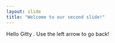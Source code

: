 ```yaml
---
layout: slide
title: "Welcome to our second slide!"
---
```

Hello Gitty .
Use the left arrow to go back!

